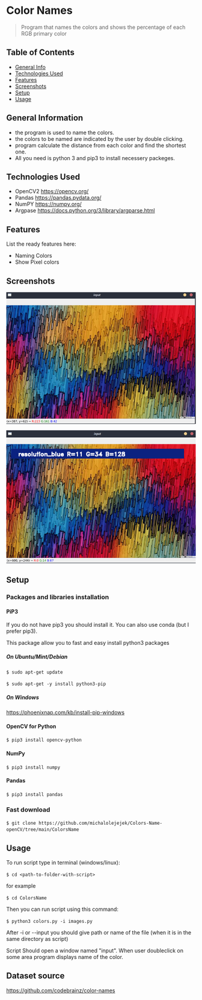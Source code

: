 # Color Names
> Program that names the colors and shows the percentage of each RGB primary color 

## Table of Contents
* [General Info](#general-information)
* [Technologies Used](#technologies-used)
* [Features](#features)
* [Screenshots](#screenshots)
* [Setup](#setup)
* [Usage](#usage)
<!-- * [License](#license) -->


## General Information
- the program is used to name the colors.
- the colors to be named are indicated by the user by double clicking.
- program calculate the distance from each color and find the shortest one.
- All you need is python 3 and pip3 to install necessery packeges.

## Technologies Used
- OpenCV2 https://opencv.org/
- Pandas https://pandas.pydata.org/
- NumPY https://numpy.org/
- Argpase https://docs.python.org/3/library/argparse.html


## Features
List the ready features here:
- Naming Colors
- Show Pixel colors


## Screenshots
![Main window](./img/s1.png)

![After](./img/s2.png.png)



## Setup
### Packages and libraries installation

#### PiP3
If you do not have pip3 you should install it. You can also use conda (but I prefer pip3).

This package allow you to fast and easy install python3 packages

##### On Ubuntu/Mint/Debian

`$ sudo apt-get update`

`$ sudo apt-get -y install python3-pip`

##### On Windows

https://phoenixnap.com/kb/install-pip-windows


#### OpenCV for Python

`$ pip3 install opencv-python`

#### NumPy

`$ pip3 install numpy`

#### Pandas

`$ pip3 install pandas`

### Fast download

`$ git clone https://github.com/michalolejejek/Colors-Name-openCV/tree/main/ColorsName`


## Usage

To run script type in terminal (windows/linux):

`$ cd <path-to-folder-with-script>`

for example

`$ cd ColorsName`

Then you can run script using this command:

`$ python3 colors.py -i images.py`

After -i or --input you should give path or name of the file (when it is in the same directory as script)


Script Should open a window named "input". When user doubleclick on some area program displays name of the color.


## Dataset source

https://github.com/codebrainz/color-names


